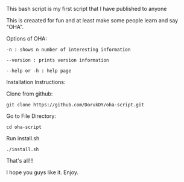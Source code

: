 This bash script is my first script that I have published to anyone

This is creaated for fun and at least make some people learn and say "OHA".

Options of OHA:

    -n : shows n number of interesting information

    --version : prints version information

    --help or -h : help page


Installation Instructions:

Clone from github:

    git clone https://github.com/DorukDY/oha-script.git

Go to File Directory:

    cd oha-script

Run install.sh

    ./install.sh

That's all!!!

I hope you guys like it. Enjoy.